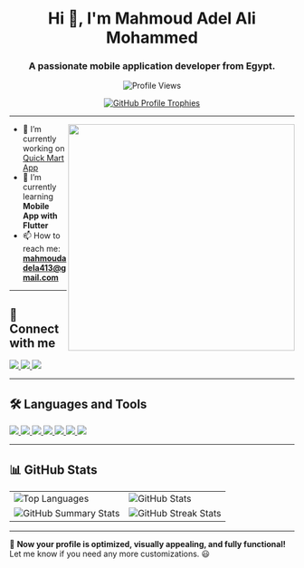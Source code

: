 <h1 align="center">Hi 👋, I'm Mahmoud Adel Ali Mohammed</h1>
<h3 align="center">A passionate mobile application developer from Egypt.</h3>

<p align="center">
  <img src="https://komarev.com/ghpvc/?username=mahmoud-adel-ali&label=Profile%20views&color=0e75b6&style=flat" alt="Profile Views" />
</p>

<p align="center">
  <a href="https://github.com/ryo-ma/github-profile-trophy">
    <img src="https://github-profile-trophy.vercel.app/?username=mahmoud-adel-ali&theme=radical" alt="GitHub Profile Trophies"/>
  </a>
</p>

---
<img align="right" src="https://user-images.githubusercontent.com/63050133/156676671-d5b2e362-97d4-4404-9447-dd71ddfea82f.gif" width="400px"/>

- 🔭 I’m currently working on [Quick Mart App](https://github.com/Mahmoud-Adel-Ali/Quick-Mart-E-commerce-App)  
- 🌱 I’m currently learning **Mobile App with Flutter**  
- 📫 How to reach me: **mahmoudadela413@gmail.com**  

---

## 📩 Connect with me
<p align="left">
    <a href="mailto:mahmoudadela413@gmail.com" title="Gmail">
        <img src="https://img.shields.io/badge/gmail-%23F05033.svg?style=for-the-badge&logo=gmail&logoColor=white"/>
    </a>  
    <a href="https://www.facebook.com/profile.php?id=100035383894778" title="Facebook">
        <img src="https://img.shields.io/badge/Facebook-%231877F2.svg?style=for-the-badge&logo=Facebook&logoColor=white"/>
    </a>
    <a href="https://www.linkedin.com/in/mahmoud-adel-ali-mohamed-707bab250/" title="LinkedIn">
        <img src="https://img.shields.io/badge/linkedin-%230077B5.svg?style=for-the-badge&logo=linkedin&logoColor=white"/>
    </a>  
</p>

---

## 🛠 Languages and Tools
<p align="left">
    <a href="https://www.w3schools.com/cpp/" title="C++">
        <img src="https://img.shields.io/badge/c++-%2300599C.svg?style=for-the-badge&logo=c%2B%2B&logoColor=white"/>
    </a>
    <a href="https://github.com/" title="GitHub">
        <img src="https://img.shields.io/badge/github-%23121011.svg?style=for-the-badge&logo=github&logoColor=white"/>
    </a>
    <a href="https://git-scm.com/" title="Git">
        <img src="https://img.shields.io/badge/git-%23F05033.svg?style=for-the-badge&logo=git&logoColor=white"/>
    </a>
    <a href="https://www.python.org/" title="Python">
        <img src="https://img.shields.io/badge/python-3670A0?style=for-the-badge&logo=python&logoColor=ffdd54"/>
    </a>
    <a href="https://code.visualstudio.com/" title="Visual Studio Code">
        <img src="https://img.shields.io/badge/Visual%20Studio%20Code-0078d7.svg?style=for-the-badge&logo=visual-studio-code&logoColor=white"/>
    </a>
    <a href="https://flutter.dev" title="Flutter">
        <img src="https://img.shields.io/badge/flutter-%2302569B.svg?style=for-the-badge&logo=flutter&logoColor=white"/>
    </a>
    <a href="https://dart.dev" title="Dart">
        <img src="https://img.shields.io/badge/dart-%230175C2.svg?style=for-the-badge&logo=dart&logoColor=white"/>
    </a>
</p>

---

## 📊 GitHub Stats

<table align="center">
  <tr>
    <td>
      <img src="https://github-readme-stats.vercel.app/api/top-langs?username=mahmoud-adel-ali&show_icons=true&locale=en&layout=compact" alt="Top Languages"/>
    </td>
    <td>
      <img src="https://github-readme-stats.vercel.app/api?username=mahmoud-adel-ali&show_icons=true&locale=en" alt="GitHub Stats"/>
    </td>
  </tr>
  <tr>
    <td>
      <img src="https://github-profile-summary-cards.vercel.app/api/cards/stats?username=mahmoud-adel-ali&theme=github_dark" alt="GitHub Summary Stats"/>
    </td>
    <td>
      <img src="https://github-readme-streak-stats.herokuapp.com/?user=mahmoud-adel-ali&theme=dark" alt="GitHub Streak Stats"/>
    </td>
  </tr>
</table>

---

🚀 **Now your profile is optimized, visually appealing, and fully functional!** Let me know if you need any more customizations. 😃

